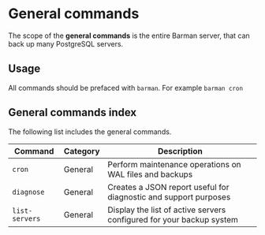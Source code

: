 # General commands

The scope of the **general commands** is the entire Barman server, that can back up many PostgreSQL servers. 

## Usage

All commands should be prefaced with `barman`.  For example `barman cron`

## General commands index

The following list includes the general commands.


|**Command** | **Category** |  **Description**|
|------------|--------------|-----------------|
|`cron`|General|Perform maintenance operations on WAL files and backups| 
|`diagnose`|General|Creates a JSON report useful for diagnostic and support purposes|
|`list-servers`|General| Display the list of active servers configured for your backup system|

